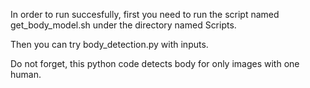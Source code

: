 In order to run succesfully, first you need to run the script named get_body_model.sh under the directory named Scripts.

Then you can try body_detection.py with inputs.

Do not forget, this python code detects body for only images with one human.
